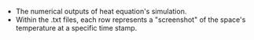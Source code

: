 - The numerical outputs of heat equation's simulation.
- Within the .txt files, each row represents a "screenshot" of the space's temperature at a specific time stamp.
